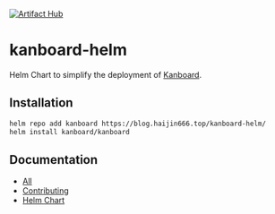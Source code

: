 [![Artifact Hub](https://img.shields.io/endpoint?url=https://artifacthub.io/badge/repository/kanboard)](https://artifacthub.io/packages/search?repo=kanboard)

# kanboard-helm
Helm Chart to simplify the deployment of [Kanboard](https://github.com/kanboard/kanboard).

## Installation

```sh
helm repo add kanboard https://blog.haijin666.top/kanboard-helm/
helm install kanboard/kanboard
```

## Documentation
- [All](https://kube-the-home.github.io/kube-the-home/)
- [Contributing](https://kube-the-home.github.io/kube-the-home/Contribution/)
- [Helm Chart](https://kube-the-home.github.io/kube-the-home/Helm-Charts/kanboard/)
